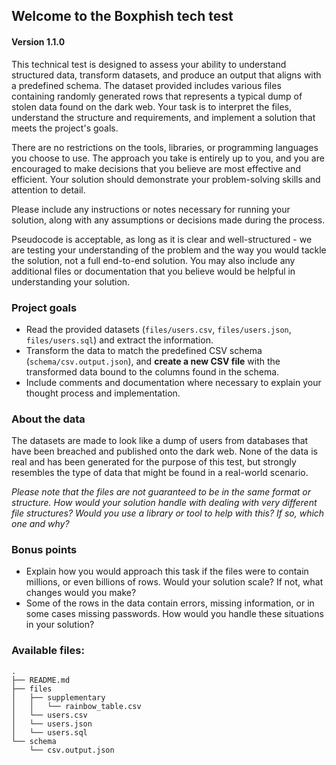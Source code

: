 ## Welcome to the Boxphish tech test

#### Version 1.1.0

This technical test is designed to assess your ability to understand structured data, transform datasets, and produce an output that aligns with a predefined schema. The dataset provided includes various files containing randomly generated rows that represents a typical dump of stolen data found on the dark web. Your task is to interpret the files, understand the structure and requirements, and implement a solution that meets the project's goals.

There are no restrictions on the tools, libraries, or programming languages you choose to use. The approach you take is entirely up to you, and you are encouraged to make decisions that you believe are most effective and efficient. Your solution should demonstrate your problem-solving skills and attention to detail.

Please include any instructions or notes necessary for running your solution, along with any assumptions or decisions made during the process.

Pseudocode is acceptable, as long as it is clear and well-structured - we are testing your understanding of the problem and the way you would tackle the solution, not a full end-to-end solution. You may also include any additional files or documentation that you believe would be helpful in understanding your solution.

### Project goals

- Read the provided datasets (`files/users.csv`, `files/users.json`, `files/users.sql`) and extract the information.
- Transform the data to match the predefined CSV schema (`schema/csv.output.json`), and **create a new CSV file** with the transformed data bound to the columns found in the schema.
- Include comments and documentation where necessary to explain your thought process and implementation.

### About the data

The datasets are made to look like a dump of users from databases that have been breached and published onto the dark web. None of the data is real and has been generated for the purpose of this test, but strongly resembles the type of data that might be found in a real-world scenario.

_Please note that the files are not guaranteed to be in the same format or structure. How would your solution handle with dealing with very different file structures? Would you use a library or tool to help with this? If so, which one and why?_

### Bonus points

- Explain how you would approach this task if the files were to contain millions, or even billions of rows. Would your solution scale? If not, what changes would you make?
- Some of the rows in the data contain errors, missing information, or in some cases missing passwords. How would you handle these situations in your solution?

### Available files:

```
.
├── README.md
├── files
│   ├── supplementary
│   │   └── rainbow_table.csv
│   └── users.csv
│   └── users.json
│   └── users.sql
└── schema
    └── csv.output.json
```
